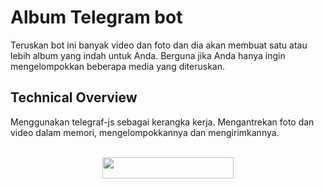 # Album Telegram bot

Teruskan bot ini banyak video dan foto dan dia akan membuat satu atau lebih album yang indah untuk Anda. Berguna jika Anda hanya ingin mengelompokkan beberapa media yang diteruskan.

## Technical Overview

Menggunakan telegraf-js sebagai kerangka kerja. Mengantrekan foto dan video dalam memori, mengelompokkannya dan mengirimkannya.
<br><br>



<p align="center"><a href="https://heroku.com/deploy?template=https://heroku.com/deploy?template=https://github.com/newkanekibot/bumbots"> <img src="https://img.shields.io/badge/Deploy%20Ke%20Heroku-green?style=flat&logo=heroku" width="210" height="34.45" /></a></p>
